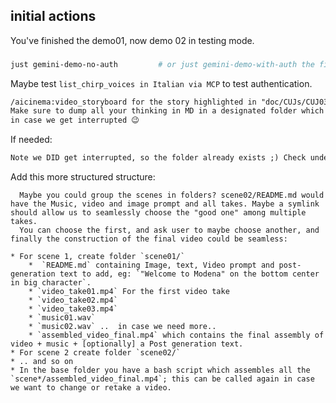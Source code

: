 ## initial actions

You've finished the demo01, now demo 02 in testing mode.


###

```bash
just gemini-demo-no-auth         # or just gemini-demo-with-auth the first time
```


Maybe test `list_chirp_voices in Italian via MCP` to test authentication.


```markdown
/aicinema:video_storyboard for the story highlighted in "doc/CUJs/CUJ03-video-from-pitch-event-modena25.md".
Make sure to dump all your thinking in MD in a designated folder which contains today's YYYYMMDD,
in case we get interrupted 😉

```
If needed:

```markdown
Note we DID get interrupted, so the folder already exists ;) Check under stories/ and take it from there
```

Add this more structured structure:

```
  Maybe you could group the scenes in folders? scene02/README.md would have the Music, video and image prompt and all takes. Maybe a symlink should allow us to seamlessly choose the "good one" among multiple takes.
  You can choose the first, and ask user to maybe choose another, and finally the construction of the final video could be seamless:

* For scene 1, create folder `scene01/`
    *  `README.md` containing Image, text, Video prompt and post-generation text to add, eg: `"Welcome to Modena" on the bottom center in big character`.
    * `video_take01.mp4` For the first video take
    * `video_take02.mp4`
    * `video_take03.mp4`
    * `music01.wav`
    * `music02.wav` ..  in case we need more..
    * `assembled_video_final.mp4` which contains the final assembly of video + music + [optionally] a Post generation text.
* For scene 2 create folder `scene02/`
* .. and so on
* In the base folder you have a bash script which assembles all the `scene*/assembled_video_final.mp4`; this can be called again in case we want to change or retake a video.
```
